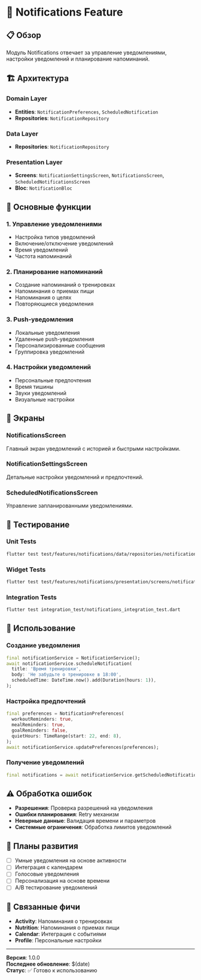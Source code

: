 # 🔔 Notifications Feature

## 📋 Обзор

Модуль Notifications отвечает за управление уведомлениями, настройки уведомлений и планирование напоминаний.

## 🏗️ Архитектура

### Domain Layer
- **Entities**: `NotificationPreferences`, `ScheduledNotification`
- **Repositories**: `NotificationRepository`

### Data Layer
- **Repositories**: `NotificationRepository`

### Presentation Layer
- **Screens**: `NotificationSettingsScreen`, `NotificationsScreen`, `ScheduledNotificationsScreen`
- **Bloc**: `NotificationBloc`

## 🚀 Основные функции

### 1. Управление уведомлениями
- Настройка типов уведомлений
- Включение/отключение уведомлений
- Время уведомлений
- Частота напоминаний

### 2. Планирование напоминаний
- Создание напоминаний о тренировках
- Напоминания о приемах пищи
- Напоминания о целях
- Повторяющиеся уведомления

### 3. Push-уведомления
- Локальные уведомления
- Удаленные push-уведомления
- Персонализированные сообщения
- Группировка уведомлений

### 4. Настройки уведомлений
- Персональные предпочтения
- Время тишины
- Звуки уведомлений
- Визуальные настройки

## 📱 Экраны

### NotificationsScreen
Главный экран уведомлений с историей и быстрыми настройками.

### NotificationSettingsScreen
Детальные настройки уведомлений и предпочтений.

### ScheduledNotificationsScreen
Управление запланированными уведомлениями.

## 🧪 Тестирование

### Unit Tests
```bash
flutter test test/features/notifications/data/repositories/notification_repository_test.dart
```

### Widget Tests
```bash
flutter test test/features/notifications/presentation/screens/notifications_screen_test.dart
```

### Integration Tests
```bash
flutter test integration_test/notifications_integration_test.dart
```

## 🔧 Использование

### Создание уведомления
```dart
final notificationService = NotificationService();
await notificationService.scheduleNotification(
  title: 'Время тренировки',
  body: 'Не забудьте о тренировке в 18:00',
  scheduledTime: DateTime.now().add(Duration(hours: 1)),
);
```

### Настройка предпочтений
```dart
final preferences = NotificationPreferences(
  workoutReminders: true,
  mealReminders: true,
  goalReminders: false,
  quietHours: TimeRange(start: 22, end: 8),
);
await notificationService.updatePreferences(preferences);
```

### Получение уведомлений
```dart
final notifications = await notificationService.getScheduledNotifications();
```

## ⚠️ Обработка ошибок

- **Разрешения**: Проверка разрешений на уведомления
- **Ошибки планирования**: Retry механизм
- **Неверные данные**: Валидация времени и параметров
- **Системные ограничения**: Обработка лимитов уведомлений

## 🚀 Планы развития

- [ ] Умные уведомления на основе активности
- [ ] Интеграция с календарем
- [ ] Голосовые уведомления
- [ ] Персонализация на основе времени
- [ ] A/B тестирование уведомлений

## 🔗 Связанные фичи

- **Activity**: Напоминания о тренировках
- **Nutrition**: Напоминания о приемах пищи
- **Calendar**: Интеграция с событиями
- **Profile**: Персональные настройки

---

**Версия**: 1.0.0  
**Последнее обновление**: $(date)  
**Статус**: ✅ Готово к использованию
